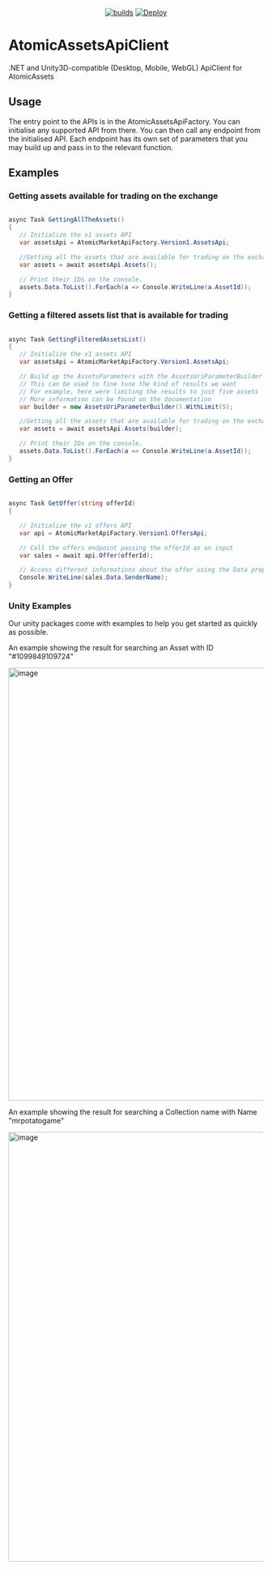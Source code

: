 <div align="center">

[![builds](https://github.com/liquiidio/AtomicAssetsApiClient-Private/actions/workflows/dotnet-build.yml/badge.svg)](https://github.com/liquiidio/AtomicAssetsApiClient-Private/actions/workflows/dotnet-build.yml)
[![Deploy](https://github.com/liquiidio/AtomicAssetsApiClient-Private/actions/workflows/deploy.yml/badge.svg)](https://github.com/liquiidio/AtomicAssetsApiClient-Private/actions/workflows/deploy.yml)
    
       
</div>

# AtomicAssetsApiClient

.NET and Unity3D-compatible (Desktop, Mobile, WebGL) ApiClient for AtomicAssets

 ## Usage

 The entry point to the APIs is in the AtomicAssetsApiFactory. You can initialise any supported API from there.
 You can then call any endpoint from the initialised API.
 Each endpoint has its own set of parameters that you may build up and pass in to the relevant function.

 ## Examples
 ### Getting assets available for trading on the exchange
 ```csharp

async Task GettingAllTheAssets()
{
    // Initialize the v1 assets API
    var assetsApi = AtomicMarketApiFactory.Version1.AssetsApi;

    //Getting all the assets that are available for trading on the exchange.
    var assets = await assetsApi.Assets();

    // Print their IDs on the console.
    assets.Data.ToList().ForEach(a => Console.WriteLine(a.AssetId));
}

 ```
 
 ### Getting a filtered assets list that is available for trading
 ```csharp

async Task GettingFilteredAssetsList()
{
    // Initialize the v1 assets API
    var assetsApi = AtomicMarketApiFactory.Version1.AssetsApi;

    // Build up the AssetsParameters with the AssetsUriParameterBuilder
    // This can be used to fine tune the kind of results we want
    // For example, here were limiting the results to just five assets
    // More information can be found on the documentation
    var builder = new AssetsUriParameterBuilder().WithLimit(5);

    //Getting all the assets that are available for trading on the exchange.
    var assets = await assetsApi.Assets(builder);

    // Print their IDs on the console.
    assets.Data.ToList().ForEach(a => Console.WriteLine(a.AssetId));
}

 ```
 
 ### Getting an Offer
 ```csharp

async Task GetOffer(string offerId)
{

    // Initialize the v1 offers API
    var api = AtomicMarketApiFactory.Version1.OffersApi;

    // Call the offers endpoint passing the offerId as an input
    var sales = await api.Offer(offerId);

    // Access different informations about the offer using the Data property in the result
    Console.WriteLine(sales.Data.SenderName);
}

 ```
 ### Unity Examples
 
 Our unity packages come with examples to help you get started as quickly as possible.
 
 An example showing the result for searching an Asset with ID "#1099849109724"
 
<img width="853" alt="image" src="https://user-images.githubusercontent.com/31707324/213101482-0371d6cb-4981-4ea5-af0d-688092087b67.png">

An example showing the result for searching a Collection name with Name "mrpotatogame"

<img width="847" alt="image" src="https://user-images.githubusercontent.com/31707324/213101918-98ef30b5-d1ca-4b31-b4c7-2895a3681e89.png">


